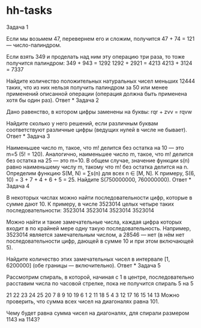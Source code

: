 # hh-tasks
Задача 1 

Если мы возьмем 47, перевернем его и сложим, получится 47 + 74 = 121 — число-палиндром. 

Если взять 349 и проделать над ним эту операцию три раза, то тоже получится палиндром: 
349 + 943 = 1292 
1292 + 2921 = 4213 
4213 + 3124 = 7337 

Найдите количество положительных натуральных чисел меньших 12444 таких, что из них нельзя получить палиндром за 50 или менее применений описанной операции (операция должна быть применена хотя бы один раз). 
Ответ * 
Задача 2 

Дано равенство, в котором цифры заменены на буквы: 
rqr + zvv = rqvw 

Найдите сколько у него решений, если различным буквам соответствуют различные цифры (ведущих нулей в числе не бывает). 
Ответ * 
Задача 3 

Наименьшее число m, такое, что m! делится без остатка на 10 — это m=5 (5! = 120). Аналогично, наименьшее число m, такое, что m! делится без остатка на 25 — это m=10. В общем случае, значение функции s(n) равно наименьшему числу m, такому что m! без остатка делится на n. Определим функцию S(M, N) = ∑s(n) для всех n ∈ [M, N]. К примеру, S(6, 10) = 3 + 7 + 4 + 6 + 5 = 25. Найдите S(750000000, 760000000). 
Ответ * 
Задача 4 

В некоторых числах можно найти последовательности цифр, которые в сумме дают 10. К примеру, в числе 3523014 целых четыре таких последовательности: 
3523014 
3523014 
3523014 
3523014 

Можно найти и такие замечательные числа, каждая цифра которых входит в по крайней мере одну такую последовательность. 
Например, 3523014 является замечательным числом, а 28546 — нет (в нём нет последовательности цифр, дающей в сумме 10 и при этом включающей 5). 

Найдите количество этих замечательных чисел в интервале [1, 6200000] (обе границы — включительно). 
Ответ * 
Задача 5 

Рассмотрим спираль, в которой, начиная с 1 в центре, последовательно расставим числа по часовой стрелке, 
пока не получится спираль 5 на 5 

21 22 23 24 25 
20 7 8 9 10 
19 6 1 2 11 
18 5 4 3 12 
17 16 15 14 13 
Можно проверить, что сумма всех чисел на диагоналях равна 101. 

Чему будет равна сумма чисел на диагоналях, для спирали размером 1143 на 1143?
